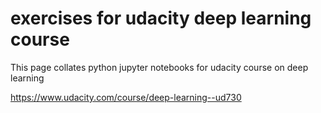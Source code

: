 # exercises for udacity deep learning course

This page collates python jupyter notebooks for udacity course on deep learning

https://www.udacity.com/course/deep-learning--ud730


